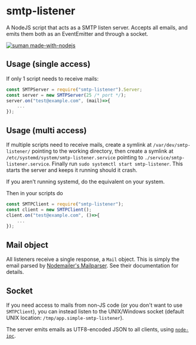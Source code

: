 # smtp-listener

A NodeJS script that acts as a SMTP listen server. Accepts all emails, and emits them both as an EventEmitter and through a socket.


[![suman made-with-nodejs](https://cdn.pixabay.com/photo/2015/04/23/17/41/node-js-736399_960_720.png)](https://nodejs.org)

## Usage (single access)

If only 1 script needs to receive mails:

```javascript
const SMTPServer = require("smtp-listener").Server;
const server = new SMTPServer(25 /* port */);
server.on("test@example.com", (mail)=>{
    ...
});
```

## Usage (multi access)

If multiple scripts need to receive mails, create a symlink at `/var/dev/smtp-listener/` pointing to the working directory, then create a symlink at `/etc/systemd/system/smtp-listener.service` pointing to `./service/smtp-listener.service`. Finally run `sudo systemctl start smtp-listener`. This starts the server and keeps it running should it crash.

If you aren't running systemd, do the equivalent on your system.

Then in your scripts do

```javascript
const SMTPClient = require("smtp-listener");
const client = new SMTPClient();
client.on("test@example.com", ()=>{
    ...
});
```

## Mail object

All listeners receive a single response, a `Mail` object. This is simply the email parsed by [Nodemailer's Mailparser](https://nodemailer.com/extras/mailparser/). See their documentation for details.

## Socket

If you need access to mails from non-JS code (or you don't want to use `SMTPClient`), you can instead listen to the UNIX/Windows socket (default UNIX location: `/tmp/app.simple-smtp-listener`).

The server emits emails as UTF8-encoded JSON to all clients, using [`node-ipc`](https://github.com/RIAEvangelist/node-ipc).
